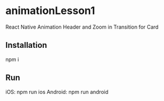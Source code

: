 # animationLesson1

React Native Animation Header and Zoom in Transition for Card

## Installation 
npm i 

## Run 
iOS: npm run ios 
Android: npm run android
